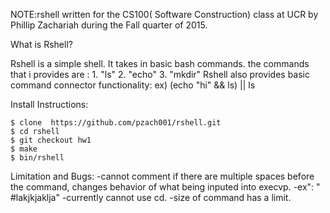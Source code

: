 NOTE:rshell written for the CS100( Software Construction) class  at UCR by Phillip Zachariah during the Fall quarter of 2015.

What is Rshell?


 Rshell is a simple shell. It takes in basic bash commands.
 the commands that i provides are :
     1. "ls"
     2. "echo"
     3. "mkdir"
 Rshell also provides basic command connector functionality:
     ex) (echo "hi" &&  ls) || ls

Install Instructions: 

    $ clone  https://github.com/pzach001/rshell.git
    $ cd rshell
    $ git checkout hw1
    $ make
    $ bin/rshell


Limitation and Bugs: 
    -cannot comment if there are multiple spaces before the command, changes behavior of what being inputed into execvp.
    -ex": "     #lakjkjaklja"
    -currently cannot use cd. 
    -size of command has a limit.
